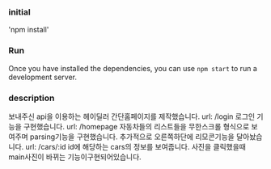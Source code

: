 ### initial

'npm install'
### Run

Once you have installed the dependencies, you can use `npm start` to run a development server.

### description
보내주신 api을 이용하는 헤이딜러 간단홈페이지를 제작했습니다.
url: /login
  로그인 기능을 구현했습니다.
url: /homepage
  자동차들의 리스트들을 무한스크롤 형식으로 보여주며 parsing기능을 구현했습니다. 추가적으로 오른쪽하단에 리모콘기능을 달아놨습니다.
url: /cars/:id
  id에 해당하는 cars의 정보를 보여줍니다. 사진을 클릭했을때 main사진이 바뀌는 기능이구현되어있습니다.
